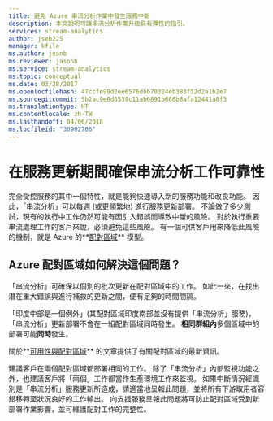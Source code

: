 ```yaml
---
title: 避免 Azure 串流分析作業中發生服務中斷
description: 本文說明可讓串流分析作業升級具有彈性的指引。
services: stream-analytics
author: jseb225
manager: kfile
ms.author: jeanb
ms.reviewer: jasonh
ms.service: stream-analytics
ms.topic: conceptual
ms.date: 03/28/2017
ms.openlocfilehash: 47ccfe99d2ee6576dbb70324eb383f52d2a1b2e7
ms.sourcegitcommit: 5b2ac9e6d8539c11ab0891b686b8afa12441a8f3
ms.translationtype: HT
ms.contentlocale: zh-TW
ms.lasthandoff: 04/06/2018
ms.locfileid: "30902706"
---
```

# <a name="guarantee-stream-analytics-job-reliability-during-service-updates"></a>在服務更新期間確保串流分析工作可靠性

完全受控服務的其中一個特性，就是能夠快速導入新的服務功能和改良功能。 因此，「串流分析」可以每週 (或更頻繁地) 進行服務更新部署。 不論做了多少測試，現有的執行中工作仍然可能有因引入錯誤而導致中斷的風險。 對於執行重要串流處理工作的客戶來說，必須避免這些風險。 有一個可供客戶用來降低此風險的機制，就是 Azure 的**[配對區域](https://docs.microsoft.com/azure/best-practices-availability-paired-regions)** 模型。 

## <a name="how-do-azure-paired-regions-address-this-concern"></a>Azure 配對區域如何解決這個問題？

「串流分析」可確保以個別的批次更新在配對區域中的工作。 如此一來，在找出潛在重大錯誤與進行補救的更新之間，便有足夠的時間間隔。

「印度中部是一個例外」(其配對區域印度南部並沒有提供「串流分析」服務)，「串流分析」更新部署不會在一組配對區域同時發生。 **相同群組內**多個區域中的部署可能**同時**發生。

關於**[可用性與配對區域](https://docs.microsoft.com/azure/best-practices-availability-paired-regions)** 的文章提供了有關配對區域的最新資訊。

建議客戶在兩個配對區域都部署相同的工作。 除了「串流分析」內部監視功能之外，也建議客戶將「兩個」工作都當作生產環境工作來監視。 如果中斷情況經識別是「串流分析」服務更新所造成，請適當地呈報此問題，並將所有下游取用者容錯移轉至狀況良好的工作輸出。 向支援服務呈報此問題將可防止配對區域受到新部署作業影響，並可維護配對工作的完整性。
